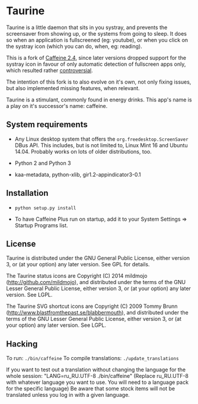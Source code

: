 Taurine
=======

Taurine is a little daemon that sits in you systray, and prevents the
screensaver from showing up, or the systems from going to sleep.
It does so when an application is fullscreened (eg: youtube), or when you click
on the systray icon (which you can do, when, eg: reading).

This is a fork of [Caffeine 2.4](http://launchpad.net/caffeine/), since later
versions dropped support for the systray icon in favour of only automatic
detection of fullscreen apps only, which resulted rather
[controversial](https://bugs.launchpad.net/caffeine/+bug/1321750).

The intention of this fork is to also evolve on it's own, not only fixing
issues, but also implemented missing features, when relevant.

Taurine is a stimulant, commonly found in energy drinks. This app's name is a
play on it's successor's name: caffeine.

System requirements
-------------------

* Any Linux desktop system that offers the `org.freedesktop.ScreenSaver` DBus
  API.  This includes, but is not limited to, Linux Mint 16 and Ubuntu 14.04.
  Probably works on lots of older distributions, too.

* Python 2 and Python 3

* kaa-metadata, python-xlib, gir1.2-appindicator3-0.1

Installation
------------

* ```python setup.py install```

* To have Caffeine Plus run on startup, add it to your System Settings =>
  Startup Programs list.

License
-------

Taurine is distributed under the GNU General Public License, either version
3, or (at your option) any later version. See GPL for details.

The Taurine status icons are Copyright (C) 2014 mildmojo
(http://github.com/mildmojo), and distributed under the terms of the GNU Lesser
General Public License, either version 3, or (at your option) any later
version.  See LGPL.

The Taurine SVG shortcut icons are Copyright (C) 2009 Tommy Brunn
(http://www.blastfromthepast.se/blabbermouth), and distributed under the
terms of the GNU Lesser General Public License, either version 3, or (at
your option) any later version. See LGPL.

Hacking
-------

To run: ```./bin/caffeine```
To compile translations: ```./update_translations```

If you want to test out a translation without changing the language for the
whole session: "LANG=ru_RU.UTF-8 ./bin/caffeine" (Replace ru_RU.UTF-8
with whatever language you want to use. You will need to a language pack
for the specific language) Be aware that some stock items
will not be translated unless you log in with a given language.

